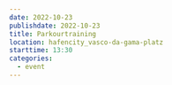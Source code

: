 ```yaml
---
date: 2022-10-23
publishdate: 2022-10-23
title: Parkourtraining
location: hafencity_vasco-da-gama-platz
starttime: 13:30
categories:
  - event
---
```

